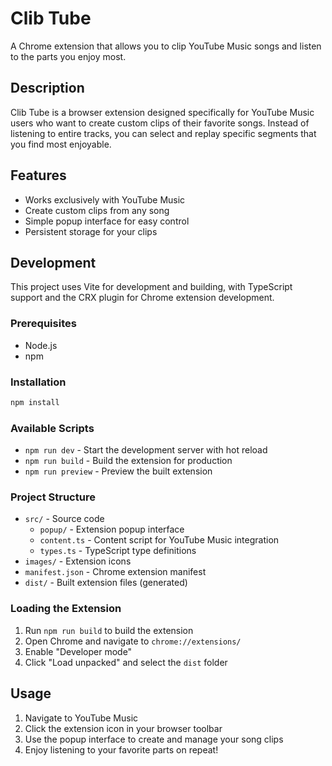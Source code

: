 # Clib Tube

A Chrome extension that allows you to clip YouTube Music songs and listen to the parts you enjoy most.

## Description

Clib Tube is a browser extension designed specifically for YouTube Music users who want to create custom clips of their favorite songs. Instead of listening to entire tracks, you can select and replay specific segments that you find most enjoyable.

## Features

- Works exclusively with YouTube Music
- Create custom clips from any song
- Simple popup interface for easy control
- Persistent storage for your clips

## Development

This project uses Vite for development and building, with TypeScript support and the CRX plugin for Chrome extension development.

### Prerequisites

- Node.js
- npm

### Installation

```bash
npm install
```

### Available Scripts

- `npm run dev` - Start the development server with hot reload
- `npm run build` - Build the extension for production
- `npm run preview` - Preview the built extension

### Project Structure

- `src/` - Source code
  - `popup/` - Extension popup interface
  - `content.ts` - Content script for YouTube Music integration
  - `types.ts` - TypeScript type definitions
- `images/` - Extension icons
- `manifest.json` - Chrome extension manifest
- `dist/` - Built extension files (generated)

### Loading the Extension

1. Run `npm run build` to build the extension
2. Open Chrome and navigate to `chrome://extensions/`
3. Enable "Developer mode"
4. Click "Load unpacked" and select the `dist` folder

## Usage

1. Navigate to YouTube Music
2. Click the extension icon in your browser toolbar
3. Use the popup interface to create and manage your song clips
4. Enjoy listening to your favorite parts on repeat!